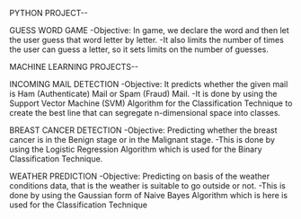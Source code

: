 PYTHON PROJECT--

GUESS WORD GAME
-Objective: In game, we declare the word and then let the user guess that word letter by 
letter.
-It also limits the number of times the user can guess a letter, so it sets limits on the number 
of guesses.


MACHINE LEARNING PROJECTS--

INCOMING MAIL DETECTION
-Objective: It predicts whether the given mail is Ham (Authenticate) Mail or Spam (Fraud) 
Mail.
-It is done by using the Support Vector Machine (SVM) Algorithm for the Classification 
Technique
to create the best line that can segregate n-dimensional space into classes. 

BREAST CANCER DETECTION
-Objective: Predicting whether the breast cancer is in the Benign stage or in the Malignant 
stage.
-This is done by using the Logistic Regression Algorithm which is used for the Binary 
Classification Technique.

WEATHER PREDICTION
-Objective: Predicting on basis of the weather conditions data, that is the weather is suitable 
to go outside or not.
-This is done by using the Gaussian form of Naive Bayes Algorithm which is here is used for 
the Classification Technique
